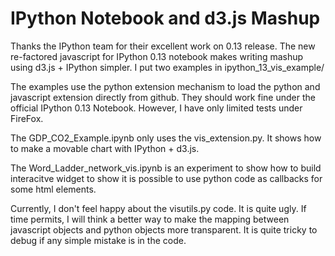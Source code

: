 IPython Notebook and d3.js Mashup
=================================

Thanks the IPython team for their excellent work on 0.13 release. The new
re-factored javascript for IPython 0.13 notebook makes writing mashup using
d3.js + IPython simpler. I put two examples in ipython_13_vis_example/

The examples use the python extension mechanism to load the python and
javascript extension directly from github. They should work fine under the
official IPython 0.13 Notebook. However, I have only limited tests under
FireFox.

The GDP_CO2_Example.ipynb only uses the vis_extension.py. It shows how to make
a movable chart with IPython + d3.js.

The Word_Ladder_network_vis.ipynb is an experiment to show how to build
interacitve widget to show it is possible to use python code as callbacks for
some html elements.

Currently, I don't feel happy about the visutils.py code. It is quite ugly. If
time permits, I will think a better way to make the mapping between javascript
objects and python objects more transparent. It is quite tricky to debug if any
simple mistake is in the code.



